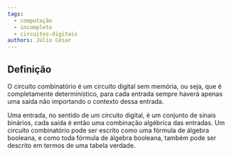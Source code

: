 ```yaml
---
tags:
  - computação
  - incompleto
  - circuitos-digitais
authors: Júlio César
---
```

## Definição

O circuito combinatório é um circuito digital sem memória, ou seja, que é completamente determinístico, para cada entrada sempre haverá apenas uma saída não importando o contexto dessa entrada.

Uma entrada, no sentido de um circuito digital, é um conjunto de sinais binários, cada saída é então uma combinação algébrica das entradas. Um circuito combinatório pode ser escrito como uma fórmula de álgebra booleana, e como toda fórmula de álgebra booleana, também pode ser descrito em termos de uma tabela verdade.